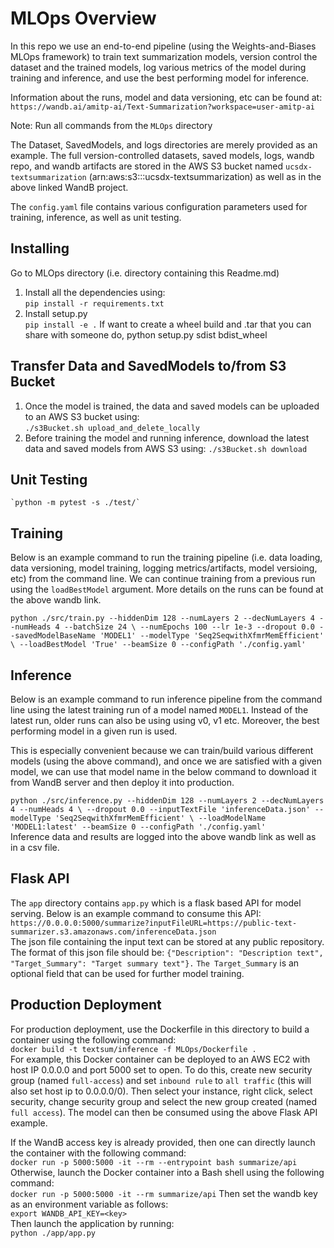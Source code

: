 # MLOps Overview
In this repo we use an end-to-end pipeline (using the Weights-and-Biases MLOps framework) to train text summarization models, version control the dataset and the trained models, log various metrics of the model during training and inference, and use the best performing model for inference.  

Information about the runs, model and data versioning, etc can be found at:  
`https://wandb.ai/amitp-ai/Text-Summarization?workspace=user-amitp-ai`

Note: Run all commands from the `MLOps` directory

The Dataset, SavedModels, and logs directories are merely provided as an example. The full version-controlled datasets, saved models, logs, wandb repo, and wandb artifacts are stored in the AWS S3 bucket named `ucsdx-textsummarization` (arn:aws:s3:::ucsdx-textsummarization)  as well as in the above linked WandB project.

The `config.yaml` file contains various configuration parameters used for training, inference, as well as unit testing.

## Installing
Go to MLOps directory (i.e. directory containing this Readme.md)
1. Install all the dependencies using:  
`pip install -r requirements.txt`
2. Install setup.py    
`pip install -e .`
If want to create a wheel build and .tar that you can share with someone do,
python setup.py sdist bdist_wheel


## Transfer Data and SavedModels to/from S3 Bucket
1. Once the model is trained, the data and saved models can be uploaded to an AWS S3 bucket using:  
    `./s3Bucket.sh upload_and_delete_locally`  
2. Before training the model and running inference, download the latest data and saved models from AWS S3 using:             `./s3Bucket.sh download`


## Unit Testing
    `python -m pytest -s ./test/`  

			
## Training
Below is an example command to run the training pipeline (i.e. data loading, data versioning, model training, logging metrics/artifacts, model versioing, etc) from the command line. We can continue training from a previous run using the `loadBestModel` argument. More details on the runs can be found at the above wandb link.  

`python ./src/train.py --hiddenDim 128 --numLayers 2 --decNumLayers 4 --numHeads 4 --batchSize 24 \
--numEpochs 100 --lr 1e-3 --dropout 0.0 --savedModelBaseName 'MODEL1' --modelType 'Seq2SeqwithXfmrMemEfficient' \
--loadBestModel 'True' --beamSize 0 --configPath './config.yaml'`


## Inference
Below is an example command to run inference pipeline from the command line using the latest training run of a model named `MODEL1`. Instead of the latest run, older runs can also be using using v0, v1 etc. Moreover, the best performing model in a given run is used.  

This is especially convenient because we can train/build various different models (using the above command), and once we are satisfied with a given model, we can use that model name in the below command to download it from WandB server and then deploy it into production.  

`python ./src/inference.py --hiddenDim 128 --numLayers 2 --decNumLayers 4 --numHeads 4 \
--dropout 0.0 --inputTextFile 'inferenceData.json' --modelType 'Seq2SeqwithXfmrMemEfficient' \
--loadModelName 'MODEL1:latest' --beamSize 0 --configPath './config.yaml'`  
Inference data and results are logged into the above wandb link as well as in a csv file.  


## Flask API
The `app` directory contains `app.py` which is a flask based API for model serving. Below is an example command to consume this API:  
`https://0.0.0.0:5000/summarize?inputFileURL=https://public-text-summarizer.s3.amazonaws.com/inferenceData.json`  
The json file containing the input text can be stored at any public repository. The format of this json file should be:   `{"Description": "Description text", "Target_Summary": "Target summary text"}.` `The Target_Summary` is an optional field that can be used for further model training.


## Production Deployment
For production deployment, use the Dockerfile in this directory to build a container using the following command:  
`docker build -t textsum/inference -f MLOps/Dockerfile .`  
For example, this Docker container can be deployed to an AWS EC2 with host IP 0.0.0.0 and port 5000 set to open. To do this, create new security group (named `full-access`) and set `inbound rule` to `all traffic` (this will also set host ip to 0.0.0.0/0). Then select your instance, right click, select security, change security group and select the new group created (named `full access`). The model can then be consumed using the above Flask API example. 

If the WandB access key is already provided, then one can directly launch the container with the following command:  
`docker run -p 5000:5000 -it --rm --entrypoint bash summarize/api`
Otherwise, launch the Docker container into a Bash shell using the following command:  
`docker run -p 5000:5000 -it --rm summarize/api`
Then set the wandb key as an environment variable as follows:  
`export WANDB_API_KEY=<key>`  
Then launch the application by running:  
`python ./app/app.py`
